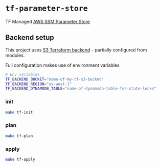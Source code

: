 # `tf-parameter-store`

TF Managed [AWS SSM Parameter Store](https://docs.aws.amazon.com/systems-manager/latest/userguide/systems-manager-parameter-store.html)

## Backend setup

This project uses [S3 Terraform backend](https://developer.hashicorp.com/terraform/language/settings/backends/s3) - partially configured from modules.

Full configuration makes use of environment variables

```sh
# Env variables
TF_BACKEND_BUCKET="name-of-my-tf-s3-bucket"
TF_BACKEND_REGION="us-west-1"
TF_BACKEND_DYNAMODB_TABLE="name-of-dynamodb-table-for-state-locks"
```

### init

```sh
make tf-init
```

### plan

```sh
make tf-plan
```

### apply

```sh
make tf-apply
```
